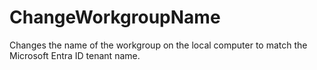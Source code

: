 # ChangeWorkgroupName
Changes the name of the workgroup on the local computer to match the Microsoft Entra ID tenant name.
